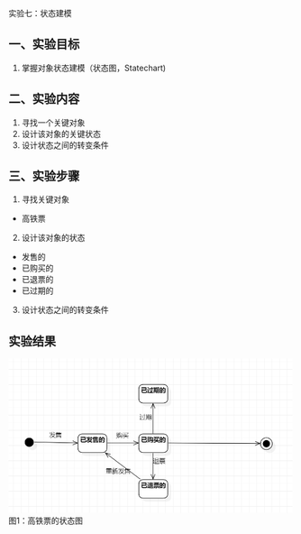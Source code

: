  实验七：状态建模  

## 一、实验目标  

1. 掌握对象状态建模（状态图，Statechart)  

## 二、实验内容  

1. 寻找一个关键对象  
2. 设计该对象的关键状态  
3. 设计状态之间的转变条件  

## 三、实验步骤  

1. 寻找关键对象
- 高铁票
2. 设计该对象的状态
- 发售的
- 已购买的
- 已退票的  
- 已过期的  
3. 设计状态之间的转变条件  


## 实验结果 

![高铁票状态图](./lab7.jpg)  
图1：高铁票的状态图  
